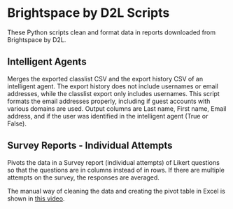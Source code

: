 # Brightspace by D2L Scripts

These Python scripts clean and format data in reports downloaded from Brightspace by D2L.

## Intelligent Agents
Merges the exported classlist CSV and the export history CSV of an intelligent agent. The export history does not include usernames or email addresses, while the classlist export only includes usernames. This script formats the email addresses properly, including if guest accounts with various domains are used. Output columns are Last name, First name, Email address, and if the user was identified in the intelligent agent (True or False).

## Survey Reports - Individual Attempts
Pivots the data in a Survey report (individual attempts) of Likert questions so that the questions are in columns instead of in rows. If there are multiple attempts on the survey, the responses are averaged.

The manual way of cleaning the data and creating the pivot table in Excel is shown in [this video](https://mediaspace.msu.edu/media/D2L+Survey+Report+PivotTable/1_jyh0yyk8).

